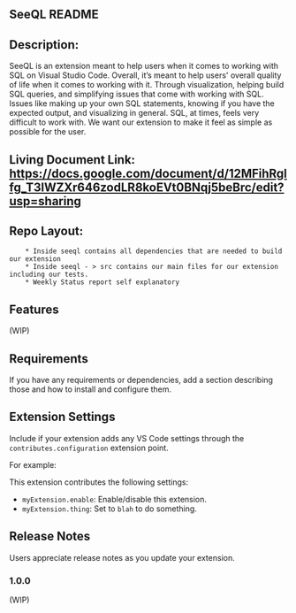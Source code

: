 ## SeeQL README
## Description:
SeeQL is an extension meant to help users when it comes to working with SQL on Visual Studio Code. Overall, it’s meant to help users' overall quality of life when it comes to working with it. Through visualization, helping build SQL queries, and simplifying issues that come with working with SQL. Issues like making up your own SQL statements, knowing if you have the expected output, and visualizing in general. SQL, at times, feels very difficult to work with. We want our extension to make it feel as simple as possible for the user.

## Living Document Link: https://docs.google.com/document/d/12MFihRglfg_T3lWZXr646zodLR8koEVt0BNqj5beBrc/edit?usp=sharing

## Repo Layout:
		* Inside seeql contains all dependencies that are needed to build our extension
		* Inside seeql - > src contains our main files for our extension including our tests.
		* Weekly Status report self explanatory
## Features
(WIP)
## Requirements
If you have any requirements or dependencies, add a section describing those and how to install and configure them.
## Extension Settings
Include if your extension adds any VS Code settings through the `contributes.configuration` extension point.

For example:

This extension contributes the following settings:

* `myExtension.enable`: Enable/disable this extension.
* `myExtension.thing`: Set to `blah` to do something.

## Release Notes

Users appreciate release notes as you update your extension.

### 1.0.0
(WIP)
